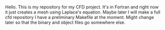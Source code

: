 Hello. This is my repository for my CFD project.
It's in Fortran and right now it just creates a mesh using Laplace's equation.
Maybe later I will make a full cfd repository
I have a preliminary Makefile at the moment.
Might change later so that the binary and object files go somewhere else.
